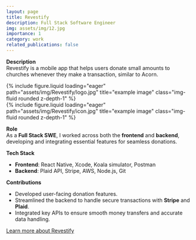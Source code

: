 ```yaml
---
layout: page
title: Revestify 
description: Full Stack Software Engineer
img: assets/img/12.jpg
importance: 1
category: work
related_publications: false
---
```


**Description**  
Revestify is a mobile app that helps users donate small amounts to churches whenever they make a transaction, similar to Acorn.


<div class="row">
    <div class="col-sm mt-3 mt-md-0">
        {% include figure.liquid loading="eager" path="assets/img/Revestify/logo.jpg" title="example image" class="img-fluid rounded z-depth-1" %}
    </div>
    <div class="col-sm mt-3 mt-md-0">
        {% include figure.liquid loading="eager" path="assets/img/Revestify/icon.jpg" title="example image" class="img-fluid rounded z-depth-1" %}
    </div>
</div>


**Role**  
As a **Full Stack SWE**, I worked across both the **frontend** and **backend**, developing and integrating essential features for seamless donations.

**Tech Stack**  
- **Frontend**: React Native, Xcode, Koala simulator, Postman  
- **Backend**: Plaid API, Stripe, AWS, Node.js, Git

**Contributions**  
- Developed user-facing donation features.  
- Streamlined the backend to handle secure transactions with **Stripe** and **Plaid**.
- Integrated key APIs to ensure smooth money transfers and accurate data handling.

[Learn more about Revestify](https://revestify.com/investmentoppertunities)
